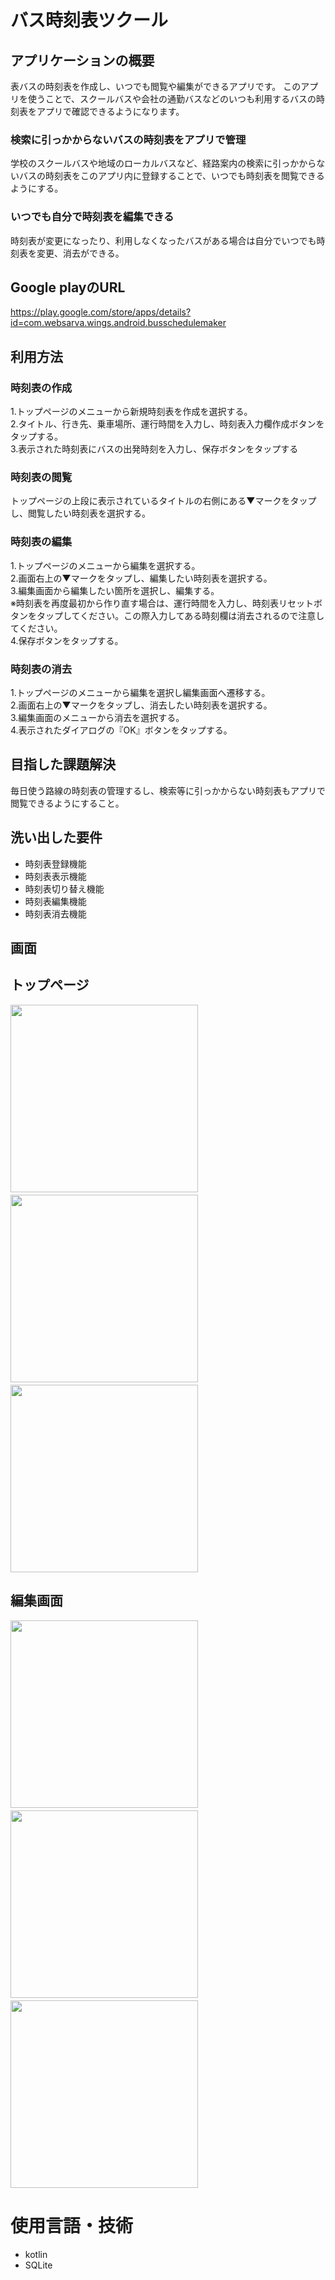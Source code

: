 # バス時刻表ツクール

## アプリケーションの概要
表バスの時刻表を作成し、いつでも閲覧や編集ができるアプリです。
このアプリを使うことで、スクールバスや会社の通勤バスなどのいつも利用するバスの時刻表をアプリで確認できるようになります。

### 検索に引っかからないバスの時刻表をアプリで管理
学校のスクールバスや地域のローカルバスなど、経路案内の検索に引っかからないバスの時刻表をこのアプリ内に登録することで、いつでも時刻表を閲覧できるようにする。

### いつでも自分で時刻表を編集できる
時刻表が変更になったり、利用しなくなったバスがある場合は自分でいつでも時刻表を変更、消去ができる。

## Google playのURL
https://play.google.com/store/apps/details?id=com.websarva.wings.android.busschedulemaker

## 利用方法
### 時刻表の作成
1.トップページのメニューから新規時刻表を作成を選択する。<br>
2.タイトル、行き先、乗車場所、運行時間を入力し、時刻表入力欄作成ボタンをタップする。<br>
3.表示された時刻表にバスの出発時刻を入力し、保存ボタンをタップする

### 時刻表の閲覧
トップページの上段に表示されているタイトルの右側にある▼マークをタップし、閲覧したい時刻表を選択する。

### 時刻表の編集
1.トップページのメニューから編集を選択する。<br>
2.画面右上の▼マークをタップし、編集したい時刻表を選択する。<br>
3.編集画面から編集したい箇所を選択し、編集する。<br>
※時刻表を再度最初から作り直す場合は、運行時間を入力し、時刻表リセットボタンをタップしてください。この際入力してある時刻欄は消去されるので注意してください。<br>
4.保存ボタンをタップする。

### 時刻表の消去
1.トップページのメニューから編集を選択し編集画面へ遷移する。<br>
2.画面右上の▼マークをタップし、消去したい時刻表を選択する。<br>
3.編集画面のメニューから消去を選択する。<br>
4.表示されたダイアログの『OK』ボタンをタップする。

## 目指した課題解決
毎日使う路線の時刻表の管理するし、検索等に引っかからない時刻表もアプリで閲覧できるようにすること。
## 洗い出した要件
- 時刻表登録機能
- 時刻表表示機能
- 時刻表切り替え機能
- 時刻表編集機能
- 時刻表消去機能

## 画面
## トップページ
<img src="https://user-images.githubusercontent.com/82791666/132287635-0d34b5ba-02be-4194-bc44-144d5c9004df.jpg" width="300">　　<img src="https://user-images.githubusercontent.com/82791666/132288710-43166dea-716b-4410-98f9-432ae98cf46e.jpg" width="300">　　<img src="https://user-images.githubusercontent.com/82791666/132287703-592a99ad-708a-438a-89c0-86cf7213987a.jpg" width="300">

## 編集画面
<img src="https://user-images.githubusercontent.com/82791666/132289055-f8a55be4-f913-400b-b323-a5ae2588fc07.jpg" width="300">　　<img src="https://user-images.githubusercontent.com/82791666/132289209-b243212e-a556-413d-b120-69355761adb2.jpg" width="300">　　<img src="https://user-images.githubusercontent.com/82791666/132289332-0c230f47-e202-4e1c-a921-9a498cbc59de.jpg" width="300">

# 使用言語・技術
- kotlin
- SQLite



